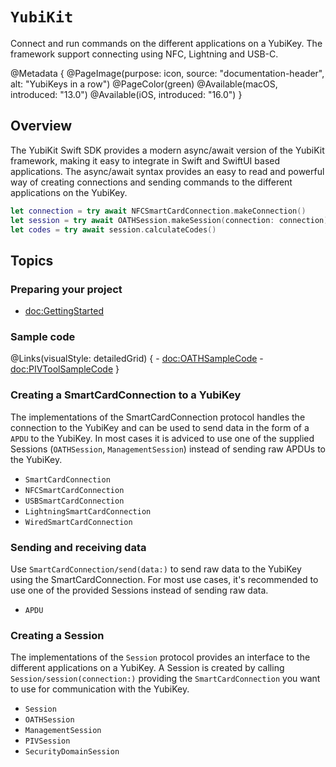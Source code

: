 # ``YubiKit``

Connect and run commands on the different applications on a YubiKey. The framework support connecting using NFC, Lightning and USB-C.

@Metadata {
    @PageImage(purpose: icon, 
               source: "documentation-header", 
               alt: "YubiKeys in a row")
    @PageColor(green)
    @Available(macOS, introduced: "13.0")
    @Available(iOS, introduced: "16.0")
}

## Overview

The YubiKit Swift SDK provides a modern async/await version of the YubiKit framework, making it easy to integrate
in Swift and SwiftUI based applications. The async/await syntax provides an easy to read and powerful way of
creating connections and sending commands to the different applications on the YubiKey.

```swift
let connection = try await NFCSmartCardConnection.makeConnection()
let session = try await OATHSession.makeSession(connection: connection)
let codes = try await session.calculateCodes()
```

## Topics

### Preparing your project

- <doc:GettingStarted>

### Sample code

@Links(visualStyle: detailedGrid) {
    - <doc:OATHSampleCode>
    - <doc:PIVToolSampleCode>
}

### Creating a SmartCardConnection to a YubiKey

The implementations of the SmartCardConnection protocol handles the connection to the YubiKey and can be used to send
data in the form of a ``APDU`` to the YubiKey. In most cases it is adviced to use one of the supplied Sessions
(``OATHSession``, ``ManagementSession``) instead of sending raw APDUs to the YubiKey.


- ``SmartCardConnection``
- ``NFCSmartCardConnection``
- ``USBSmartCardConnection``
- ``LightningSmartCardConnection``
- ``WiredSmartCardConnection``

### Sending and receiving data

Use ``SmartCardConnection/send(data:)`` to send raw data to the YubiKey using the SmartCardConnection.
For most use cases, it's recommended to use one of the provided Sessions instead of sending raw data.

- ``APDU``

### Creating a Session

The implementations of the ``Session`` protocol provides an interface to the different applications on a YubiKey.
A Session is created by calling ``Session/session(connection:)`` providing the ``SmartCardConnection`` you want to use for
communication with the YubiKey.

- ``Session``
- ``OATHSession``
- ``ManagementSession``
- ``PIVSession``
- ``SecurityDomainSession``
